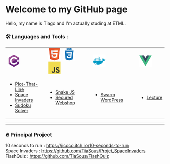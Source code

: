 # Welcome to my GitHub page 
Hello, my name is Tiago and I'm actually studing at ETML.

### :hammer_and_wrench: Languages and Tools :

<table>
  <tbody>
    <tr>
      <td>
        <img src="https://github.com/devicons/devicon/blob/master/icons/csharp/csharp-original.svg" title="C#" alt="C#" width="40" height="40"/>&nbsp;
      </td>
      <td>
        <img src="https://github.com/devicons/devicon/blob/master/icons/html5/html5-original.svg" title="HTML5" alt="HTML" width="40" height="40"/>&nbsp;
        <img src="https://github.com/devicons/devicon/blob/master/icons/css3/css3-plain-wordmark.svg"  title="CSS3" alt="CSS" width="40" height="40"/>&nbsp;
        <img src="https://github.com/devicons/devicon/blob/master/icons/javascript/javascript-original.svg" title="JavaScript" alt="JavaScript" width="40" height="40"/>&nbsp;
      </td>
      <td>
        <img src="https://github.com/devicons/devicon/blob/master/icons/docker/docker-plain.svg" title="docker" alt="docker" width="40" height="40"/>&nbsp;
      </td>
      <td>
        <img src="https://github.com/devicons/devicon/blob/master/icons/vuejs/vuejs-original.svg" title="vue" alt="vue" width="40" height="40"/>&nbsp;
      </td>
    </tr>
    <tr>
      <td>
        <ul>
          <li> <a href="https://github.com/TiaSous/Plot-That-Line">Plot-That-Line</a></li>
          <li> <a href="https://github.com/TiaSous/Projet_SpaceInvaders">Space Invaders</a></li>
          <li> <a href="https://github.com/TiaSous/Sudoku-Solver">Sudoku Solver</a></li>
        </ul>  
      </td>
      <td>
        <ul>
          <li> <a href="https://github.com/TiaSous/Snake-JS">Snake JS</a></li>
          <li> <a href="https://github.com/TiaSous/P-Secured-Webshop">Secured Webshop</a></li>
        </ul>
      </td>
      <td>
        <ul>
          <li> <a href="https://github.com/TiaSous/347-docker-swarm-wordpress">Swarm WordPress</a></li>
        </ul>
      </td>
      <td>
        <ul>
          <li> <a href="https://github.com/TiaSous/P-295-API">Lecture</a></li>
        </ul>
      </td>
    </tr>
  </tbody>
</table>

---
### :fire: Principal Project

10 seconds to run : https://jicoco.itch.io/10-seconds-to-run </br>
Space Invaders : https://github.com/TiaSous/Projet_SpaceInvaders </br>
FlashQuiz : https://github.com/TiaSous/FlashQuiz </br>

